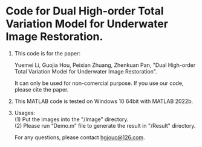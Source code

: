 # Code for Dual High-order Total Variation Model for Underwater Image Restoration.

1. This code is for the paper:

    Yuemei Li, Guojia Hou, Peixian Zhuang, Zhenkuan Pan, 
    "Dual High-order Total Variation Model for Underwater Image Restoration".
	
	It can only be used for non-comercial purpose. If you use our code, please cite the paper.
2. This MATLAB code is tested on Windows 10 64bit with MATLAB 2022b.
3. Usages:<br>
	(1) Put the images into the "/Image" directory.<br>
	(2) Please run “Demo.m” file to generate the result in "/Result" directory.<br>
	
	For any questions, please contact hgjouc@126.com.